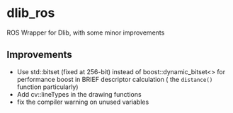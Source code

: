 # dlib_ros
ROS Wrapper for Dlib, with some minor improvements

## Improvements
- Use std::bitset (fixed at 256-bit) instead of boost::dynamic_bitset<> for performance boost in BRIEF descriptor calculation ( the `distance()` function particularly)
- Add cv::lineTypes in the drawing functions
- fix the compiler warning on unused variables

